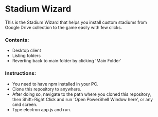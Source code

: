 # Stadium Wizard

This is the Stadium Wizard that helps you install custom stadiums from Google Drive collection to the game easily with few clicks.

### Contents:

- Desktop client
- Listing folders
- Reverting back to main folder by clicking 'Main Folder'

### Instructions:

- You need to have npm installed in your PC.
- Clone this repository to anywhere.
- After doing so, navigate to the path where you cloned this repository, then Shift+Right Click and run 'Open PowerShell Window here', or any cmd screen.
- Type electron app.js and run.